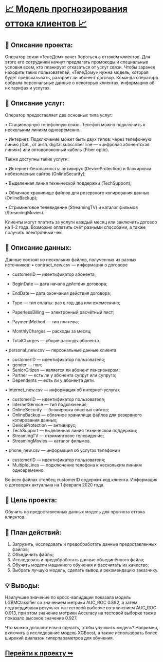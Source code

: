 # **[📈 Модель прогнозирования оттока клиентов 📈](https://github.com/glumov-d/glumov-d.github.io/blob/main/practicum-projects/Customer-Churn(ML%2CCatBoost%2CLightGBM)/cust-churn-predict(ml%2Ccb%2Clgbm).ipynb)**

## 📝 Описание проекта:  
    
Оператор связи «ТелеДом» хочет бороться с оттоком клиентов. Для этого его сотрудники начнут предлагать промокоды и специальные условия всем, кто планирует отказаться от услуг связи. Чтобы заранее находить таких пользователей, «ТелеДому» нужна модель, которая будет предсказывать, разорвёт ли абонент договор. Команда оператора собрала персональные данные о некоторых клиентах, информацию об их тарифах и услугах.

## 🔣 Описание услуг:
    
Оператор предоставляет два основных типа услуг: 

•	Стационарную телефонную связь. Телефон можно подключить к нескольким линиям одновременно.

•	Интернет. Подключение может быть двух типов: через телефонную линию (DSL, от англ. digital subscriber line — «цифровая абонентская линия») или оптоволоконный кабель (Fiber optic).

Также доступны такие услуги:

•	Интернет-безопасность: антивирус (DeviceProtection) и блокировка небезопасных сайтов (OnlineSecurity);

•	Выделенная линия технической поддержки (TechSupport);

•	Облачное хранилище файлов для резервного копирования данных (OnlineBackup);

•	Стриминговое телевидение (StreamingTV) и каталог фильмов (StreamingMovies).

Клиенты могут платить за услуги каждый месяц или заключить договор на 1–2 года. Возможно оплатить счёт разными способами, а также получить электронный чек.

## 📂 Описание данных:

Данные состоят из нескольких файлов, полученных из разных источников:
• contract_new.csv — информация о договоре
- customerID — идентификатор абонента;

-	BeginDate — дата начала действия договора;

-	EndDate — дата окончания действия договора;

-	Type — тип оплаты: раз в год-два или ежемесячно;

-	PaperlessBilling — электронный расчётный лист;

-	PaymentMethod — тип платежа;

-	MonthlyCharges — расходы за месяц;

-	TotalCharges — общие расходы абонента.

•	personal_new.csv — персональные данные клиента

-	customerID — идентификатор пользователя;
-	gender — пол;
-	SeniorCitizen — является ли абонент пенсионером;
-	Partner — есть ли у абонента супруг или супруга;
-	Dependents — есть ли у абонента дети.

•	internet_new.csv — информация об интернет-услугах

-	customerID — идентификатор пользователя;
-	InternetService — тип подключения;
-   OnlineSecurity — блокировка опасных сайтов;
-	OnlineBackup — облачное хранилище файлов для резервного копирования данных;
-	DeviceProtection — антивирус;
-	TechSupport — выделенная линия технической поддержки;
-	StreamingTV — стриминговое телевидение;
-	StreamingMovies — каталог фильмов.

•	phone_new.csv — информация об услугах телефонии

-	customerID — идентификатор пользователя;
-	MultipleLines — подключение телефона к нескольким линиям одновременно.

Во всех файлах столбец customerID содержит код клиента. Информация о договорах актуальна на 1 февраля 2020 года.

## 🎯 Цель проекта:
    
Обучить на предоставленных данных модель для прогноза оттока клиентов.

## 📅 План действий:

1. Загрузить, исследовать и предобработать данные предоставленных файлов;
2. Объединить файлы;
3. Исследовать и предобработать данные объединённого файла;
4. Обучить модели машинного обучения и рассчитать их качество;
5. Выбрать лучшую модель, сделать вывод и рекомендацию заказчику.

## 💡 Выводы:

Наилучшее значение по кросс-валидации показала модель LGBMClassifier со значением метрики AUC_ROC 0.882, а затем подтвердившая результат на тестовой выборке со значением AUC_ROC 0.913, при этом значение метрики Accuracy на тестовой выборке также показало высокое значение 0.927.

Что можно дополнительно сделать, чтобы улучшить модель? Например, включить в исследование модель XGBoost, а также использовать более широкий диапазон гиперпараметров для обучения.

## [Перейти к проекту ➥](https://github.com/glumov-d/glumov-d.github.io/blob/main/practicum-projects/Customer-Churn(ML%2CCatBoost%2CLightGBM)/cust-churn-predict(ml%2Ccb%2Clgbm).ipynb)
